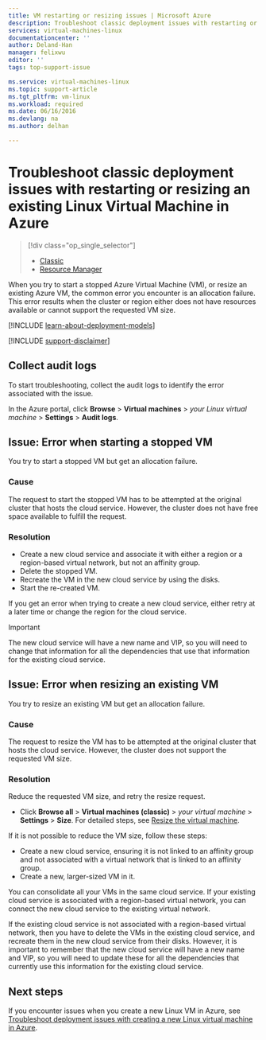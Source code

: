 ```yaml
---
title: VM restarting or resizing issues | Microsoft Azure
description: Troubleshoot classic deployment issues with restarting or resizing an existing Linux Virtual Machine in Azure
services: virtual-machines-linux
documentationcenter: ''
author: Deland-Han
manager: felixwu
editor: ''
tags: top-support-issue

ms.service: virtual-machines-linux
ms.topic: support-article
ms.tgt_pltfrm: vm-linux
ms.workload: required
ms.date: 06/16/2016
ms.devlang: na
ms.author: delhan

---
```

# Troubleshoot classic deployment issues with restarting or resizing an existing Linux Virtual Machine in Azure
> [!div class="op_single_selector"]
> * [Classic](virtual-machines-linux-classic-restart-resize-error-troubleshooting.md)
> * [Resource Manager](virtual-machines-linux-restart-resize-error-troubleshooting.md)
> 
> 

When you try to start a stopped Azure Virtual Machine (VM), or resize an existing Azure VM, the common error you encounter is an allocation failure. This error results when the cluster or region either does not have resources available or cannot support the requested VM size.

[!INCLUDE [learn-about-deployment-models](../../includes/learn-about-deployment-models-classic-include.md)]

[!INCLUDE [support-disclaimer](../../includes/support-disclaimer.md)]

## Collect audit logs
To start troubleshooting, collect the audit logs to identify the error associated with the issue.

In the Azure portal, click **Browse** > **Virtual machines** > *your Linux virtual machine* > **Settings** > **Audit logs**.

## Issue: Error when starting a stopped VM
You try to start a stopped VM but get an allocation failure.

### Cause
The request to start the stopped VM has to be attempted at the original cluster that hosts the cloud service. However, the cluster does not have free space available to fulfill the request.

### Resolution
* Create a new cloud service and associate it with either a region or a region-based virtual network, but not an affinity group.
* Delete the stopped VM.
* Recreate the VM in the new cloud service by using the disks.
* Start the re-created VM.

If you get an error when trying to create a new cloud service, either retry at a later time or change the region for the cloud service.

> [!IMPORTANT]
> The new cloud service will have a new name and VIP, so you will need to change that information for all the dependencies that use that information for the existing cloud service.
> 
> 

## Issue: Error when resizing an existing VM
You try to resize an existing VM but get an allocation failure.

### Cause
The request to resize the VM has to be attempted at the original cluster that hosts the cloud service. However, the cluster does not support the requested VM size.

### Resolution
Reduce the requested VM size, and retry the resize request.

* Click **Browse all** > **Virtual machines (classic)** > *your virtual machine* > **Settings** > **Size**. For detailed steps, see [Resize the virtual machine](https://msdn.microsoft.com/library/dn168976.aspx).

If it is not possible to reduce the VM size, follow these steps:

* Create a new cloud service, ensuring it is not linked to an affinity group and not associated with a virtual network that is linked to an affinity group.
* Create a new, larger-sized VM in it.

You can consolidate all your VMs in the same cloud service. If your existing cloud service is associated with a region-based virtual network, you can connect the new cloud service to the existing virtual network.

If the existing cloud service is not associated with a region-based virtual network, then you have to delete the VMs in the existing cloud service, and recreate them in the new cloud service from their disks. However, it is important to remember that the new cloud service will have a new name and VIP, so you will need to update these for all the dependencies that currently use this information for the existing cloud service.

## Next steps
If you encounter issues when you create a new Linux VM in Azure, see [Troubleshoot deployment issues with creating a new Linux virtual machine in Azure](virtual-machines-linux-troubleshoot-deployment-new-vm.md).

